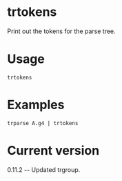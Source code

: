 # trtokens

Print out the tokens for the parse tree.

# Usage

    trtokens

# Examples

    trparse A.g4 | trtokens

# Current version

0.11.2 -- Updated trgroup.
